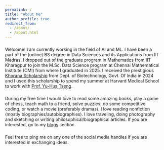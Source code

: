 ```yaml
---
permalink: /
title: "About Me"
author_profile: true
redirect_from: 
  - /about/
  - /about.html
---
```


### 

Welcome! I am currently working in the field of AI and ML. I have been a part of the (online) BS degree in Data Sciences and its Applications from IIT Madras. I dropped out of the graduate program in Mathematics from IIT Kharagpur to join the M.Sc. Data Science program at Chennai Mathematical Institute (CMI) from where I graduated in 2025. I received the prestigious [Khorana Scholarship](https://iusstf.org/khorana-program-for-scholars) from Dept. of Biotechnology, Govt. Of India in 2024 and I used this scholarship to spend my summer at Harvard Medical School to work with [Prof. Yu-Hua Tseng](https://yhtsenglab.org/).

### 

During my free time I would love to read some amazing books, play a game of chess, teach math to a friend, solve puzzles, do some competitive coding, or watch a movie (preferably dramas). I love reading nonfiction (mostly biographies/autobiographies). I love traveling, doing photography and sketching or writing philosophical/biographical articles. If you are interested, go to my [blogs](https://gaurangakrb.github.io/year-archive/) section.

### 

Feel free to ping me on any one of the social media handles if you are interested in exchanging ideas.
